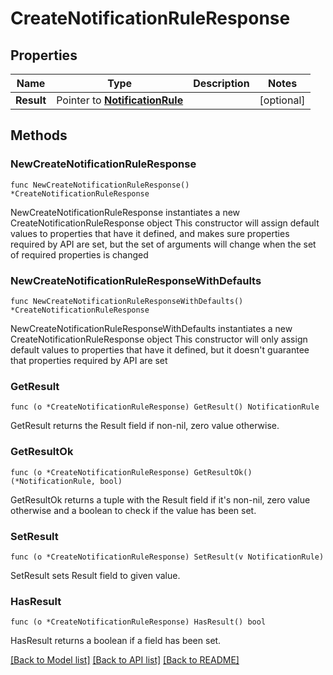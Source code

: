 # CreateNotificationRuleResponse

## Properties

Name | Type | Description | Notes
------------ | ------------- | ------------- | -------------
**Result** | Pointer to [**NotificationRule**](NotificationRule.md) |  | [optional] 

## Methods

### NewCreateNotificationRuleResponse

`func NewCreateNotificationRuleResponse() *CreateNotificationRuleResponse`

NewCreateNotificationRuleResponse instantiates a new CreateNotificationRuleResponse object
This constructor will assign default values to properties that have it defined,
and makes sure properties required by API are set, but the set of arguments
will change when the set of required properties is changed

### NewCreateNotificationRuleResponseWithDefaults

`func NewCreateNotificationRuleResponseWithDefaults() *CreateNotificationRuleResponse`

NewCreateNotificationRuleResponseWithDefaults instantiates a new CreateNotificationRuleResponse object
This constructor will only assign default values to properties that have it defined,
but it doesn't guarantee that properties required by API are set

### GetResult

`func (o *CreateNotificationRuleResponse) GetResult() NotificationRule`

GetResult returns the Result field if non-nil, zero value otherwise.

### GetResultOk

`func (o *CreateNotificationRuleResponse) GetResultOk() (*NotificationRule, bool)`

GetResultOk returns a tuple with the Result field if it's non-nil, zero value otherwise
and a boolean to check if the value has been set.

### SetResult

`func (o *CreateNotificationRuleResponse) SetResult(v NotificationRule)`

SetResult sets Result field to given value.

### HasResult

`func (o *CreateNotificationRuleResponse) HasResult() bool`

HasResult returns a boolean if a field has been set.


[[Back to Model list]](../README.md#documentation-for-models) [[Back to API list]](../README.md#documentation-for-api-endpoints) [[Back to README]](../README.md)


